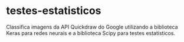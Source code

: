 # testes-estatisticos

Classifica imagens da API Quickdraw do Google utilizando a biblioteca Keras para redes neurais e a biblioteca Scipy para testes estatísticos.
